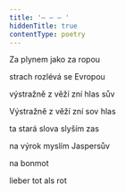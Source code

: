 ```yaml
---
title: '– – – '
hiddenTitle: true
contentType: poetry
---
```


Za plynem jako za ropou

strach rozlévá se Evropou

výstražně z věží zní hlas sův

Výstražně z věží zní sov hlas

ta stará slova slyším zas

na výrok myslím Jaspersův

na bonmot

lieber tot als rot
